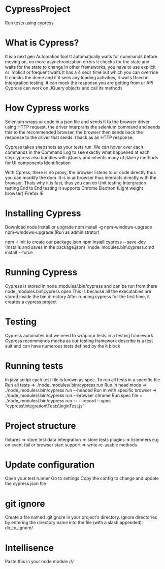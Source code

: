 # CypressProject
Run tests using cypress

# What is Cypress?
It is a next gen Automation tool
It automatically waits for commands before moving on, no more asynchronization errors
It checks for the state and waits for the state to change
In other frameworks, you have to use explicit or implicit or frequent waits
It has a 4 secs time out which you can override
It checks the dome and if it sees any loading activities, it waits
Used in intergration testing, it can mock the response you are getting from ur API
Cypress can work on JQuery objects and call its methods

# How Cypress works
Selenium wraps ur code in a json file and sends it to the browser driver using HTTP request, the driver interpraits
the selenium command and sends this to the recommended browser, the browser then sends back the response to the driver that sends it back as an HTTP response.

Cypress takes snapshots as your tests run. We can hover over each commands in the Command Log to see exactly what happened at each step. ypress also bundles with jQuery and inherits many of jQuery methods for UI components Identification

With Cpress, there is no proxy, the browser listens to ur code directly thus you can mordify the dom. It is in ur browser
thus interacts directly with the browser. Thats why it is fast, thus you can do
Unit testing
Intergration testing
End to End testing
It supports
Chrome
Electron (Light weight browser)
Firefox
IE

# Installing Cypress
Download node
Install or upgrade 
npm install -g npm-windows-upgrade
npm-windows-upgrade (Run as administrator)

npm -i init to create our package.json
npm install cypress --save-dev (Installs and saves in the package.json)
.\node_modules\.bin\cypress.cmd install --force

# Running Cypress
Cypress is stored in  node_modules/.bin/cypress and can be run from there
node_modules\.bin\cypress open
This is because all the executables are stored inside the bin directory
After running cypress for the first time, it creates a cypress project

# Testing
Cypress automates but we need to wrap our tests in a testing framework
Cypress recommends mocha as our testing framework
describe is a test suit and can have numerous tests defined by the it block

# Running tests
In java script each test file is known as spec. To run all tests in a specific file
Run all tests => ./node_modules/.bin/cypress run
Run in head mode => ./node_modules/.bin/cypress run --headed
Run in with specific browser => ./node_modules/.bin/cypress run --browser chrome
Run spec file =  ./node_modules/.bin/cypress run -- --record --spec "cypress\integration\Tests\loginTest.js"

# Project structure
fixtures => store test data
Intergration => store tests
plugins => listenners e.g on event fail or browser start
support => write re-usable methods

# Update configuration
Open your test runner
Go to settings
Copy the config to change and update the cypress.json file

# git ignore
Create a file named .gitignore in your project's directory. Ignore directories by entering the directory name into the file (with a slash appended):
dir_to_ignore/


# Intellisence
Paste this in your node module
/// <reference types="Cypress" />
